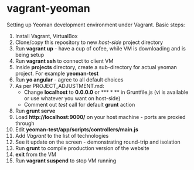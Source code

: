 vagrant-yeoman
==============

Setting up Yeoman development environment under Vagrant. Basic steps: 

1. Install Vagrant, VirtualBox
2. Clone/copy this repository to new *host-side* project directory
3. Run **vagrant up** - have a cup of cofee, while VM is downloading and is being setup
4. Run **vagrant ssh** to connect to client VM
5. Inside **projects** directory, create a sub-directory for actual yeoman project. For example **yeoman-test**
6. Run **yo angular** - agree to all default choices
7. As per PROJECT_ADJUSTMENT.md:
    - Change **localhost** to **0.0.0.0** or *** * ** in Gruntfile.js (vi is available or use whatever you want on host-side)
    - Comment out *test* call for default **grunt** action
8. Run **grunt serve**
9. Load **http://localhost:9000/** on your host machine - ports are proxied through
10. Edit **yeoman-test/app/scripts/controllers/main.js**
11. Add *Vagrant* to the list of technologies
12. See it update on the screen - demonstrating round-trip and isolation
13. Run **grunt** to compile production version of the website
14. **exit** from the VM
15. Run **vagrant suspend** to stop VM running

